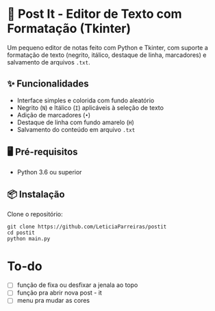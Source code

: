 # 📝 Post It - Editor de Texto com Formatação (Tkinter)

Um pequeno editor de notas feito com Python e Tkinter, com suporte a formatação de texto (negrito, itálico, destaque de linha, marcadores) e salvamento de arquivos `.txt`.

## ✨ Funcionalidades

- Interface simples e colorida com fundo aleatório
- Negrito (`N`) e Itálico (`I`) aplicáveis à seleção de texto
- Adição de marcadores (`•`)
- Destaque de linha com fundo amarelo (`H`)
- Salvamento do conteúdo em arquivo `.txt`


## 🖥️ Pré-requisitos

- Python 3.6 ou superior

## 📦 Instalação

Clone o repositório:

```
git clone https://github.com/LeticiaParreiras/postit
cd postit
python main.py
```
# To-do
- [ ] função de fixa ou desfixar a jenala ao topo
- [ ] função pra abrir nova post - it
- [ ] menu pra mudar as cores
